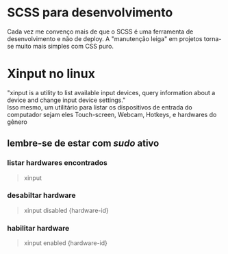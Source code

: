 # SCSS para desenvolvimento
Cada vez me convenço mais de que o SCSS é uma ferramenta de desenvolvimento e não de deploy.
A "manutenção leiga" em projetos torna-se muito mais simples com CSS puro.

# Xinput no linux
"xinput is a utility to list available input devices, query information about a device and change input device settings."  
Isso mesmo, um utilitário para listar os dispositivos de entrada do computador sejam eles Touch-screen, Webcam, Hotkeys, e hardwares do gênero  
## lembre-se de estar com *sudo* ativo
### listar hardwares encontrados
> xinput
### desabiltar hardware
> xinput disabled {hardware-id}
### habilitar hardware
> xinput enabled {hardware-id}
